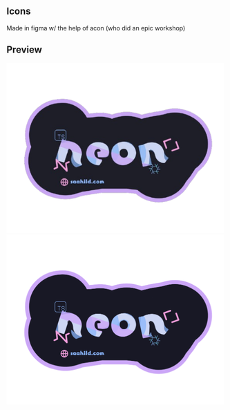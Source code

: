 ## Icons

Made in figma w/ the help of acon (who did an epic workshop)

## Preview

![PNG](./banner.png)
![SVG](./banner.svg)
